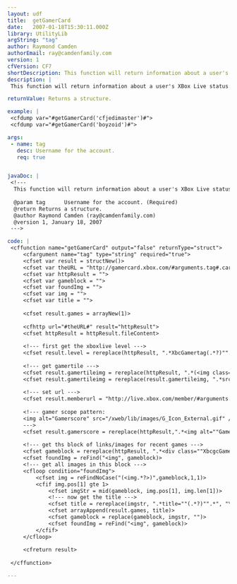 ```yaml
---
layout: udf
title:  getGamerCard
date:   2007-01-18T15:30:11.000Z
library: UtilityLib
argString: "tag"
author: Raymond Camden
authorEmail: ray@camdenfamily.com
version: 1
cfVersion: CF7
shortDescription: This function will return information about a user's XBox Live status.
description: |
 This function will return information about a user's XBox Live status. This includes their XBox Live level, gamer image, score, and past games.

returnValue: Returns a structure.

example: |
 <cfdump var="#getGamerCard('cfjedimaster')#">
 <cfdump var="#getGamerCard('boyzoid')#">

args:
 - name: tag
   desc: Username for the account.
   req: true


javaDoc: |
 <!---
  This function will return information about a user's XBox Live status.
  
  @param tag      Username for the account. (Required)
  @return Returns a structure. 
  @author Raymond Camden (ray@camdenfamily.com) 
  @version 1, January 18, 2007 
 --->

code: |
 <cffunction name="getGamerCard" output="false" returnType="struct">
     <cfargument name="tag" type="string" required="true">
     <cfset var result = structNew()>
     <cfset var theURL = "http://gamercard.xbox.com/#arguments.tag#.card">
     <cfset var httpResult = "">
     <cfset var gameblock = "">
     <cfset var foundImg = "">
     <cfset var img = "">
     <cfset var title = "">
     
     <cfset result.games = arrayNew(1)>
         
     <cfhttp url="#theURL#" result="httpResult">
     <cfset httpResult = httpResult.fileContent>
     
     <!--- first get the xboxlive level --->
     <cfset result.level = rereplace(httpResult, ".*XbcGamertag(.*?)"".*", "\1")>
     
     <!--- get gamertile --->
     <cfset result.gamertileimg = rereplace(httpResult, ".*(<img class=""XbcgcGamertile"" .*?>).*","\1")>
     <cfset result.gamertileimg = rereplace(result.gamertileimg, ".*src=""(.*?)"".*", "\1")>
 
     <!--- set url --->
     <cfset result.memberurl = "http://live.xbox.com/member/#arguments.tag#">
     
     <!--- gamer scope pattern:
     <img alt="Gamerscore" src="/xweb/lib/images/G_Icon_External.gif" /></span><span class="XbcFRAR">3095</span>
     --->
     <cfset result.gamerscore = rereplace(httpResult,".*<img alt=""Gamerscore"".*?<span class=""XbcFRAR"">([0-9]+).*","\1")>
 
     <!--- get ths block of links/images for recent games --->
     <cfset gameblock = rereplace(httpResult, ".*<div class=""XbcgcGames"">(.*?)</div>.*", "\1")>
     <cfset foundImg = reFind("<img", gameblock)>
     <!--- get all images in this block --->
     <cfloop condition="foundImg">
         <cfset img = reFindNoCase("(<img.*?>)",gameblock,1,1)>
         <cfif img.pos[1] gte 1>
             <cfset imgStr = mid(gameblock, img.pos[1], img.len[1])>
             <!--- now get the title --->
             <cfset title = rereplace(imgstr, ".*title=""(.*?)"".*", "\1")>
             <cfset arrayAppend(result.games, title)>
             <cfset gameblock = replace(gameblock, imgstr, "")>            
             <cfset foundImg = reFind("<img", gameblock)>
         </cfif>
     </cfloop>
     
     <cfreturn result>
     
 </cffunction>

---
```


